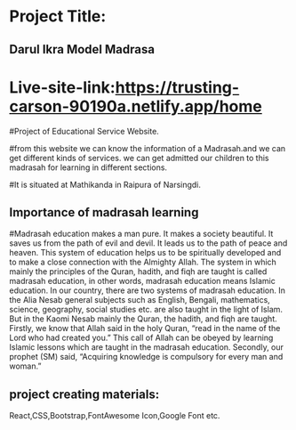 # Project Title:

## Darul Ikra Model Madrasa

# Live-site-link:https://trusting-carson-90190a.netlify.app/home

#Project of Educational Service Website.

#from this website we can know the information of a Madrasah.and we can get different kinds of services.
we can get admitted our children to this madrasah for learning in different sections.

#It is situated at Mathikanda in Raipura of Narsingdi.

## Importance of madrasah learning

#Madrasah education makes a man pure. It makes a society beautiful. It saves us from the path of evil and devil. It leads us to the path of peace and heaven. This system of education helps us to be spiritually developed and to make a close connection with the Almighty Allah.
The system in which mainly the principles of the Quran, hadith, and fiqh are taught is called madrasah education, in other words, madrasah education means Islamic education. In our country, there are two systems of madrasah education. In the Alia Nesab general subjects such as English, Bengali, mathematics, science, geography, social studies etc. are also taught in the light of Islam. But in the Kaomi Nesab mainly the Quran, the hadith, and fiqh are taught. Firstly, we know that Allah said in the holy Quran, “read in the name of the Lord who had created you.” This call of Allah can be obeyed by learning Islamic lessons which are taught in the madrasah education. Secondly, our prophet (SM) said, “Acquiring knowledge is compulsory for every man and woman.”

## project creating materials:

React,CSS,Bootstrap,FontAwesome Icon,Google Font etc.
